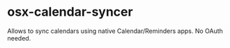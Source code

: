 # osx-calendar-syncer
Allows to sync calendars using native Calendar/Reminders apps. No OAuth needed.
